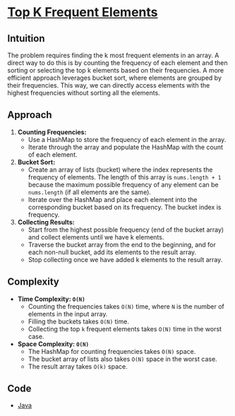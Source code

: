 # [Top K Frequent Elements](https://leetcode.com/problems/top-k-frequent-elements/description/)

## Intuition

The problem requires finding the k most frequent elements in an array. A direct way to do this is by counting the
frequency of each element and then sorting or selecting the top k elements based on their frequencies. A more efficient
approach leverages bucket sort, where elements are grouped by their frequencies. This way, we can directly access
elements with the highest frequencies without sorting all the elements.

## Approach

1. **Counting Frequencies:**
    - Use a HashMap to store the frequency of each element in the array.
    - Iterate through the array and populate the HashMap with the count of each element.
2. **Bucket Sort:**
    - Create an array of lists (bucket) where the index represents the frequency of elements. The length of this array
      is `nums.length + 1` because the maximum possible frequency of any element can be `nums.length` (if all elements
      are the same).
    - Iterate over the HashMap and place each element into the corresponding bucket based on its frequency. The bucket
      index is frequency.
3. **Collecting Results:**
    - Start from the highest possible frequency (end of the bucket array) and collect elements until we have k elements.
    - Traverse the bucket array from the end to the beginning, and for each non-null bucket, add its elements to the
      result array.
    - Stop collecting once we have added k elements to the result array.

## Complexity

- **Time Complexity: `O(N)`**
    - Counting the frequencies takes `O(N)` time, where `N` is the number of elements in the input array.
    - Filling the buckets takes `O(N)` time.
    - Collecting the top `k` frequent elements takes `O(N)` time in the worst case.
- **Space Complexity: `O(N)`**
    - The HashMap for counting frequencies takes `O(N)` space.
    - The bucket array of lists also takes `O(N)` space in the worst case.
    - The result array takes `O(k)` space.

## Code

- [Java](../src/main/java/io/dksifoua/leetcode/topkfrequentelements/Solution.java)
